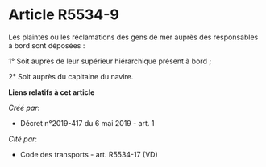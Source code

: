 # Article R5534-9

Les plaintes ou les réclamations des gens de mer auprès des responsables à bord sont déposées :

1° Soit auprès de leur supérieur hiérarchique présent à bord ;

2° Soit auprès du capitaine du navire.

**Liens relatifs à cet article**

_Créé par_:

  - Décret n°2019-417 du 6 mai 2019 - art. 1

_Cité par_:

  - Code des transports - art. R5534-17 (VD)
